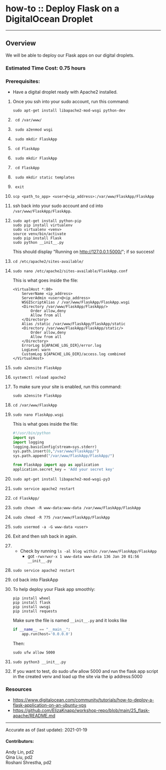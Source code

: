 # how-to :: Deploy Flask on a DigitalOcean Droplet
---
## Overview
We will be able to deploy our Flask apps on our digital droplets.

### Estimated Time Cost: 0.75 hours

### Prerequisites:

- Have a digital droplet ready with Apache2 installed.

1. Once you ssh into your sudo account, run this command:   
    ```   
    sudo apt-get install libapache2-mod-wsgi python-dev 
    ```
2. ```  
    cd /var/www/
    ```
3. ```  
    sudo a2enmod wsgi
   ```
4. ```  
    sudo mkdir FlaskApp
    ```
5. ```  
    cd FlaskApp
    ```
6. ```  
    sudo mkdir FlaskApp
    ```
7. ```  
    cd FlaskApp
    ```
8. ```  
    sudo mkdir static templates
    ```
9. ```  
    exit
    ```
10. ```  
    scp <path_to_app> <user>@<ip_address>:/var/www/FlaskApp/FlaskApp
    ```
11. ssh back into your sudo account and cd into `/var/www/FlaskApp/FlaskApp`.
12. ```  
    sudo apt-get install python-pip
    sudo pip install virtualenv
    sudo virtualenv <venv>
    source venv/bin/activate
    sudo pip install Flask
    sudo python __init__.py
    ```
    This should display "Running on http://127.0.0.1:5000/"; if so success!
13. ```  
    cd /etc/apache2/sites-available/
    ```
14. ```  
    sudo nano /etc/apache2/sites-available/FlaskApp.conf
    ```
    This is what goes inside the file:   
    ```
    <VirtualHost *:80>
		ServerName <ip_address>
		ServerAdmin <user>@<ip_address>
		WSGIScriptAlias / /var/www/FlaskApp/FlaskApp.wsgi
		<Directory /var/www/FlaskApp/FlaskApp/>
			Order allow,deny
			Allow from all
		</Directory>
		Alias /static /var/www/FlaskApp/FlaskApp/static
		<Directory /var/www/FlaskApp/FlaskApp/static/>
			Order allow,deny
			Allow from all
		</Directory>
		ErrorLog ${APACHE_LOG_DIR}/error.log
		LogLevel warn
		CustomLog ${APACHE_LOG_DIR}/access.log combined
    </VirtualHost>
    ```
15. ```  
    sudo a2ensite FlaskApp
    ```
16. ```  
    systemctl reload apache2
    ```
17. To make sure your site is enabled, run this command:  
    ```  
    sudo a2ensite FlaskApp
    ```
18. ```  
    cd /var/www/FlaskApp
    ```
19. ```  
    sudo nano FlaskApp.wsgi
    ```
    This is what goes inside the file:  
    ```python
    #!/usr/bin/python
    import sys
    import logging
    logging.basicConfig(stream=sys.stderr)
    sys.path.insert(0,"/var/www/FlaskApp/")
    sys.path.append("/var/www/FlaskApp/FlaskApp/")

    from FlaskApp import app as application
    application.secret_key = 'Add your secret key'
    ```
20. ```  
    sudo apt-get install libapache2-mod-wsgi-py3
    ```
21. ```  
    sudo service apache2 restart
    ```
22. ```  
    cd FlaskApp/
    ```
23. ```  
    sudo chown -R www-data:www-data /var/www/FlaskApp/FlaskApp
    ```
24. ```  
    sudo chmod -R 775 /var/www/FlaskApp/FlaskApp
    ```
25. ```  
    sudo usermod -a -G www-data <user>  
    ```
26. Exit and then ssh back in again.  
27. - Check by running `ls -al blog within /var/www/FlaskApp/FlaskApp`  
        - got `-rwxrwxr-x 1 www-data www-data 136 Jan 20 01:56 __init__.py`  

26. ```  
    sudo service apache2 restart
    ```
27. cd back into FlaskApp  
28. To help deploy your Flask app smoothly:  
    ```
    pip install wheel 
    pip install flask
    pip install uwsgi
    pip install requests
    ```

    Make sure the file is named `__init__.py` and it looks like  
    ```python  
    if __name__ == "__main__":
        app.run(host='0.0.0.0')
    ```

    Then:  
    ```
    sudo ufw allow 5000
    ```
29. ```  
    sudo python3 __init__.py
    ```
30. If you want to test, do sudo ufw allow 5000 and run the flask app script in the created venv and load up the site via the ip address:5000

### Resources
* https://www.digitalocean.com/community/tutorials/how-to-deploy-a-flask-application-on-an-ubuntu-vps
* https://github.com/ElizaKnapp/workshop-repo/blob/main/25_flask-apache/README.md 

---

Accurate as of (last update): 2021-01-19

#### Contributors:  
Andy Lin, pd2  
Qina Liu, pd2  
Roshani Shrestha, pd2  